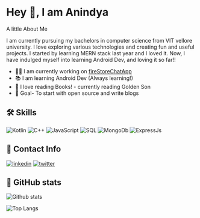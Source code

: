 
# Hey 👋, I am Anindya 	

 A little About Me

I am currently pursuing my bachelors in computer science 
from VIT vellore university. I love exploring various technologies
and creating fun and useful projects. I started by learning MERN stack
last year and I loved it. Now, I have indulged myself into learning Android
Dev, and loving it so far!!

- 👨‍💻 I am currently working on [fireStoreChatApp](https://github.com/anin-4/FireStoreChatApp)
- 📚 I am learning Android Dev (Always learning!)
- 📘 I love reading Books! - currently reading Golden Son
- 🥅 Goal- To start with open source and write blogs



## 🛠 Skills
![Kotlin](https://img.shields.io/badge/Kotlin-0095D5?&style=for-the-badge&logo=kotlin&logoColor=white)
![C++](	https://img.shields.io/badge/C%2B%2B-00599C?style=for-the-badge&logo=c%2B%2B&logoColor=white)
![JavaScript](https://img.shields.io/badge/JavaScript-323330?style=for-the-badge&logo=javascript&logoColor=F7DF1E)
![SQL](https://img.shields.io/badge/MySQL-00000F?style=for-the-badge&logo=mysql&logoColor=white)
![MongoDb](https://img.shields.io/badge/MongoDB-4EA94B?style=for-the-badge&logo=mongodb&logoColor=white)
![ExpressJs](https://img.shields.io/badge/Express.js-000000?style=for-the-badge&logo=express&logoColor=white)






## 🔗 Contact Info
[![linkedin](https://img.shields.io/badge/linkedin-0A66C2?style=for-the-badge&logo=linkedin&logoColor=white)](https://www.linkedin.com/in/anindya-ray-2270611a2/)
[![twitter](https://img.shields.io/badge/twitter-1DA1F2?style=for-the-badge&logo=twitter&logoColor=white)](https://twitter.com/anindya_ray_)

## 	🌈 GitHub stats

![Github stats](https://github-readme-stats.vercel.app/api?username=anin-4)

![Top Langs](https://github-readme-stats.vercel.app/api/top-langs/?username=anin-4&langs_count=8&hide=HTML,CSS)


  

